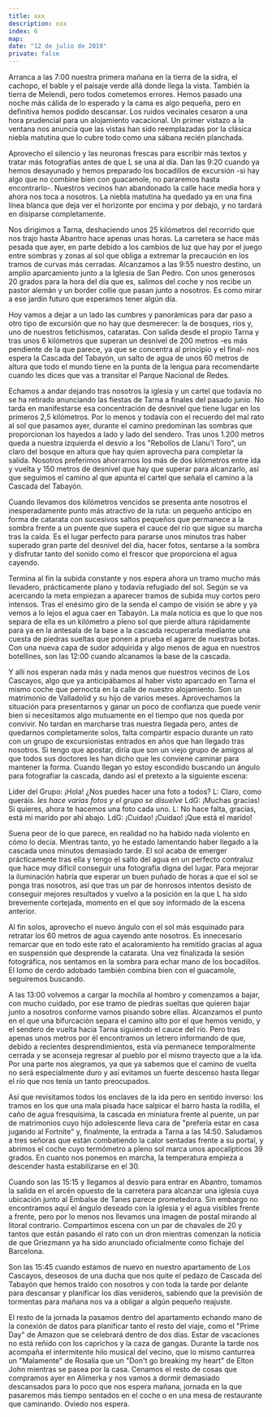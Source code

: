```yaml
---
title: xxx
description: xxx
index: 6
map: 
date: "12 de julio de 2019"
private: false
---
```

Arranca a las 7:00 nuestra primera mañana en la tierra de la sidra, el cachopo, el bable y el paisaje verde allá donde llega la vista. También la tierra de Melendi, pero todos cometemos errores. Hemos pasado una noche más cálida de lo esperado y la cama es algo pequeña, pero en definitiva hemos podido descansar. Los ruidos vecinales cesaron a una hora prudencial para un alojamiento vacacional. Un primer vistazo a la ventana nos anuncia que las vistas han sido reemplazadas por la clásica niebla matutina que lo cubre todo como una sábana recién planchada.

Aprovecho el silencio y las neuronas frescas para escribir más textos y tratar más fotografías antes de que L se una al día. Dan las 9:20 cuando ya hemos desayunado y hemos preparado los bocadillos de excursión -si hay algo que no combine bien con guacamole, no pararemos hasta encontrarlo-. Nuestros vecinos han abandonado la calle hace media hora y ahora nos toca a nosotros. La niebla matutina ha quedado ya en una fina línea blanca que deja ver el horizonte por encima y por debajo, y no tardará en disiparse completamente.

Nos dirigimos a Tarna, deshaciendo unos 25 kilómetros del recorrido que nos trajo hasta Abantro hace apenas unas horas. La carretera se hace más pesada que ayer, en parte debido a los cambios de luz que hay por el juego entre sombras y zonas al sol que obliga a extremar la precaución en los tramos de curvas más cerradas. Alcanzamos a las 9:55 nuestro destino, un amplio aparcamiento junto a la Iglesia de San Pedro. Con unos generosos 20 grados para la hora del día que es, salimos del coche y nos recibe un pastor alemán y un border collie que pasan junto a nosotros. Es como mirar a ese jardín futuro que esperamos tener algún día.

Hoy vamos a dejar a un lado las cumbres y panorámicas para dar paso a otro tipo de excursión que no hay que desmerecer: la de bosques, ríos y, uno de nuestros fetichismos, cataratas. Con salida desde el propio Tarna y tras unos 6 kilómetros que superan un desnivel de 200 metros -es más pendiente de la que parece, ya que se concentra al principio y el final- nos espera la Cascada del Tabayón, un salto de agua de unos 60 metros de altura que todo el mundo tiene en la punta de la lengua para recomendarte cuando les dices que vas a transitar el Parque Nacional de Redes.

Echamos a andar dejando tras nosotros la iglesia y un cartel que todavía no se ha retirado anunciando las fiestas de Tarna a finales del pasado junio. No tarda en manifestarse esa concentración de desnivel que tiene lugar en los primeros 2,5 kilómetros. Por lo menos y todavía con el recuerdo del mal rato al sol que pasamos ayer, durante el camino predominan las sombras que proporcionan los hayedos a lado y lado del sendero. Tras unos 1.200 metros queda a nuestra izquierda el desvío a los "Rebollos de Llanu'l Toro", un claro del bosque en altura que hay quien aprovecha para completar la salida. Nosotros preferimos ahorrarnos los más de dos kilómetros entre ida y vuelta y 150 metros de desnivel que hay que superar para alcanzarlo, así que seguimos el camino al que apunta el cartel que señala el camino a la Cascada del Tabayón.

Cuando llevamos dos kilómetros vencidos se presenta ante nosotros el inesperadamente punto más atractivo de la ruta: un pequeño anticipo en forma de catarata con sucesivos saltos pequeños que permanece a la sombra frente a un puente que supera el cauce del río que sigue su marcha tras la caída. Es el lugar perfecto para pararse unos minutos tras haber superado gran parte del desnivel del día, hacer fotos, sentarse a la sombra y disfrutar tanto del sonido como el frescor que proporciona el agua cayendo.

Termina al fin la subida constante y nos espera ahora un tramo mucho más llevadero, prácticamente plano y todavía refugiado del sol. Según se va acercando la meta empiezan a aparecer tramos de subida muy cortos pero intensos. Tras el enésimo giro de la senda el campo de visión se abre y ya vemos a lo lejos el agua caer en Tabayón. La mala noticia es que lo que nos separa de ella es un kilómetro a pleno sol que pierde altura rápidamente para ya en la antesala de la base a la cascada recuperarla mediante una cuesta de piedras sueltas que ponen a prueba el agarre de nuestras botas. Con una nueva capa de sudor adquirida y algo menos de agua en nuestros botellines, son las 12:00 cuando alcanamos la base de la cascada.

Y allí nos esperan nada más y nada menos que nuestros vecinos de Los Cascayos, algo que ya anticipábamos al haber visto aparcado en Tarna el mismo coche que pernocta en la calle de nuestro alojamiento. Son un matrimonio de Valladolid y su hijo de varios meses. Aprovechamos la situación para presentarnos y ganar un poco de confianza que puede venir bien si necesitamos algo mutuamente en el tiempo que nos queda por convivir. No tardan en marcharse tras nuestra llegada pero, antes de quedarnos completamente solos, falta compartir espacio durante un rato con un grupo de excursionistas entrados en años que han llegado tras nosotros. Si tengo que apostar, diría que son un viejo grupo de amigos al que todos sus doctores les han dicho que les conviene caminar para mantener la forma. Cuando llegan yo estoy escondido buscando un ángulo para fotografiar la cascada, dando así el pretexto a la siguiente escena:

Líder del Grupo: ¡Hola! ¿Nos puedes hacer una foto a todos?
L: Claro, como queráis.
*les hace varias fotos y el grupo se disuelve*
LdG: ¡Muchas gracias! Si quieres, ahora te hacemos una foto cada uno.
L: No hace falta, gracias, está mi marido por ahí abajo.
LdG: ¡Cuidao! ¡Cuidao! ¡Que está el marido!

Suena peor de lo que parece, en realidad no ha habido nada violento en cómo lo decía. Mientras tanto, yo he estado lamentando haber llegado a la cascada unos minutos demasiado tarde. El sol acaba de emerger prácticamente tras ella y tengo el salto del agua en un perfecto contraluz que hace muy difícil conseguir una fotografía digna del lugar. Para mejorar la iluminación habría que esperar un buen puñado de horas a que el sol se ponga tras nosotros, así que tras un par de honrosos intentos desisto de conseguir mejores resultados y vuelvo a la posición en la que L ha sido brevemente cortejada, momento en el que soy informado de la escena anterior.

Al fin solos, aprovecho el nuevo ángulo con el sol más esquinado para retratar los 60 metros de agua cayendo ante nosotros. Es innecesario remarcar que en todo este rato el acaloramiento ha remitido gracias al agua en suspensión que desprende la catarata. Una vez finalizada la sesión fotográfica, nos sentamos en la sombra para echar mano de los bocadillos. El lomo de cerdo adobado también combina bien con el guacamole, seguiremos buscando.

A las 13:00 volvemos a cargar la mochila al hombro y comenzamos a bajar, con mucho cuidado, por ese tramo de piedras sueltas que quieren bajar junto a nosotros conforme vamos pisando sobre ellas. Alcanzamos el punto en el que una bifurcación separa el camino alto por el que hemos venido, y el sendero de vuelta hacia Tarna siguiendo el cauce del río. Pero tras apenas unos metros por él encontramos un letrero informando de que, debido a recientes desprendimientos, esta vía permanece temporalmente cerrada y se aconseja regresar al pueblo por el mismo trayecto que a la ida. Por una parte nos alegramos, ya que ya sabemos que el camino de vuelta no será especialmente duro y así evitamos un fuerte descenso hasta llegar el río que nos tenía un tanto preocupados.

Así que revisitamos todos los enclaves de la ida pero en sentido inverso: los tramos en los que una mala pisada hace salpicar el barro hasta la rodilla, el caño de agua fresquísima, la cascada en miniatura frente al puente, un par de matrimonios cuyo hijo adolescente lleva cara de "prefería estar en casa jugando al Fortnite" y, finalmente, la entrada a Tarna a las 14:50. Saludamos a tres señoras que están combatiendo la calor sentadas frente a su portal, y abrimos el coche cuyo termómetro a pleno sol marca unos apocalípticos 39 grados. En cuanto nos ponemos en marcha, la temperatura empieza a descender hasta estabilizarse en el 30.

Cuando son las 15:15 y llegamos al desvío para entrar en Abantro, tomamos la salida en el arcén opuesto de la carretera para alcanzar una iglesia cuya ubicación junto al Embalse de Tanes parece prometedora. Sin embargo no encontramos aquí el ángulo deseado con la iglesia y el agua visibles frente a frente, pero por lo menos nos llevamos una imagen de postal mirando al litoral contrario. Compartimos escena con un par de chavales de 20 y tantos que están pasando el rato con un dron mientras comenzan la noticia de que Griezmann ya ha sido anunciado oficialmente como fichaje del Barcelona.

Son las 15:45 cuando estamos de nuevo en nuestro apartamento de Los Cascayos, deseosos de una ducha que nos quite el pedazo de Cascada del Tabayón que hemos traído con nosotros y con toda la tarde por delante para descansar y planificar los días venideros, sabiendo que la previsión de tormentas para mañana nos va a obligar a algún pequeño reajuste.

El resto de la jornada la pasamos dentro del apartamento echando mano de la conexión de datos para planificar tanto el resto del viaje, como el "Prime Day" de Amazon que se celebrará dentro de dos días. Estar de vacaciones no está reñido con los caprichos y la caza de gangas. Durante la tarde nos acompaña el intermitente hilo musical del vecino, que lo mismo canturrea un "Malamente" de Rosalía que un "Don't go breaking my heart" de Elton John mientras se pasea por la casa. Cenamos el resto de cosas que compramos ayer en Alimerka y nos vamos a dormir demasiado descansados para lo poco que nos espera mañana, jornada en la que pasaremos más tiempo sentados en el coche o en una mesa de restaurante que caminando. Oviedo nos espera.